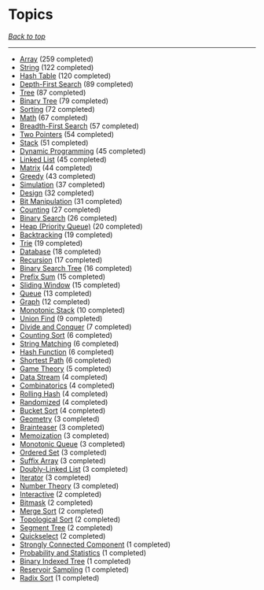 # Topics

*[Back to top](<../README.md>)*

------

- [Array](<by_topic/Array.md>) (259 completed)
- [String](<by_topic/String.md>) (122 completed)
- [Hash Table](<by_topic/Hash Table.md>) (120 completed)
- [Depth-First Search](<by_topic/Depth-First Search.md>) (89 completed)
- [Tree](<by_topic/Tree.md>) (87 completed)
- [Binary Tree](<by_topic/Binary Tree.md>) (79 completed)
- [Sorting](<by_topic/Sorting.md>) (72 completed)
- [Math](<by_topic/Math.md>) (67 completed)
- [Breadth-First Search](<by_topic/Breadth-First Search.md>) (57 completed)
- [Two Pointers](<by_topic/Two Pointers.md>) (54 completed)
- [Stack](<by_topic/Stack.md>) (51 completed)
- [Dynamic Programming](<by_topic/Dynamic Programming.md>) (45 completed)
- [Linked List](<by_topic/Linked List.md>) (45 completed)
- [Matrix](<by_topic/Matrix.md>) (44 completed)
- [Greedy](<by_topic/Greedy.md>) (43 completed)
- [Simulation](<by_topic/Simulation.md>) (37 completed)
- [Design](<by_topic/Design.md>) (32 completed)
- [Bit Manipulation](<by_topic/Bit Manipulation.md>) (31 completed)
- [Counting](<by_topic/Counting.md>) (27 completed)
- [Binary Search](<by_topic/Binary Search.md>) (26 completed)
- [Heap (Priority Queue)](<by_topic/Heap (Priority Queue).md>) (20 completed)
- [Backtracking](<by_topic/Backtracking.md>) (19 completed)
- [Trie](<by_topic/Trie.md>) (19 completed)
- [Database](<by_topic/Database.md>) (18 completed)
- [Recursion](<by_topic/Recursion.md>) (17 completed)
- [Binary Search Tree](<by_topic/Binary Search Tree.md>) (16 completed)
- [Prefix Sum](<by_topic/Prefix Sum.md>) (15 completed)
- [Sliding Window](<by_topic/Sliding Window.md>) (15 completed)
- [Queue](<by_topic/Queue.md>) (13 completed)
- [Graph](<by_topic/Graph.md>) (12 completed)
- [Monotonic Stack](<by_topic/Monotonic Stack.md>) (10 completed)
- [Union Find](<by_topic/Union Find.md>) (9 completed)
- [Divide and Conquer](<by_topic/Divide and Conquer.md>) (7 completed)
- [Counting Sort](<by_topic/Counting Sort.md>) (6 completed)
- [String Matching](<by_topic/String Matching.md>) (6 completed)
- [Hash Function](<by_topic/Hash Function.md>) (6 completed)
- [Shortest Path](<by_topic/Shortest Path.md>) (6 completed)
- [Game Theory](<by_topic/Game Theory.md>) (5 completed)
- [Data Stream](<by_topic/Data Stream.md>) (4 completed)
- [Combinatorics](<by_topic/Combinatorics.md>) (4 completed)
- [Rolling Hash](<by_topic/Rolling Hash.md>) (4 completed)
- [Randomized](<by_topic/Randomized.md>) (4 completed)
- [Bucket Sort](<by_topic/Bucket Sort.md>) (4 completed)
- [Geometry](<by_topic/Geometry.md>) (3 completed)
- [Brainteaser](<by_topic/Brainteaser.md>) (3 completed)
- [Memoization](<by_topic/Memoization.md>) (3 completed)
- [Monotonic Queue](<by_topic/Monotonic Queue.md>) (3 completed)
- [Ordered Set](<by_topic/Ordered Set.md>) (3 completed)
- [Suffix Array](<by_topic/Suffix Array.md>) (3 completed)
- [Doubly-Linked List](<by_topic/Doubly-Linked List.md>) (3 completed)
- [Iterator](<by_topic/Iterator.md>) (3 completed)
- [Number Theory](<by_topic/Number Theory.md>) (3 completed)
- [Interactive](<by_topic/Interactive.md>) (2 completed)
- [Bitmask](<by_topic/Bitmask.md>) (2 completed)
- [Merge Sort](<by_topic/Merge Sort.md>) (2 completed)
- [Topological Sort](<by_topic/Topological Sort.md>) (2 completed)
- [Segment Tree](<by_topic/Segment Tree.md>) (2 completed)
- [Quickselect](<by_topic/Quickselect.md>) (2 completed)
- [Strongly Connected Component](<by_topic/Strongly Connected Component.md>) (1 completed)
- [Probability and Statistics](<by_topic/Probability and Statistics.md>) (1 completed)
- [Binary Indexed Tree](<by_topic/Binary Indexed Tree.md>) (1 completed)
- [Reservoir Sampling](<by_topic/Reservoir Sampling.md>) (1 completed)
- [Radix Sort](<by_topic/Radix Sort.md>) (1 completed)
